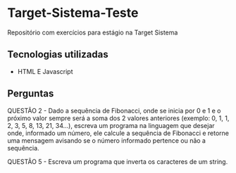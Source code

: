 # Target-Sistema-Teste

Repositório com exercícios para estágio na Target Sistema

## Tecnologias utilizadas
- HTML E Javascript

## Perguntas
QUESTÃO 2 - Dado a sequência de Fibonacci, onde se inicia por 0 e 1 e o próximo valor sempre será a soma dos 2 valores anteriores (exemplo: 0, 1, 1, 2, 3, 5, 8, 13, 21, 34...), escreva um programa na linguagem que desejar onde, informado um número, ele calcule a sequência de Fibonacci e retorne uma mensagem avisando se o número informado pertence ou não a sequência.


QUESTÃO 5 - Escreva um programa que inverta os caracteres de um string.
